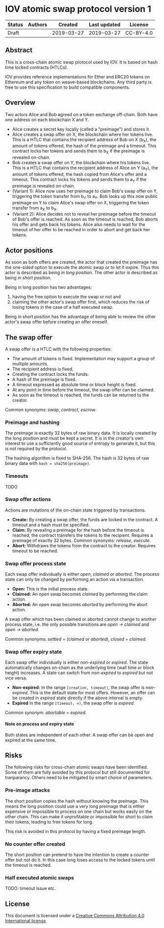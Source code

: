 # IOV atomic swap protocol version 1

| Status | Authors | Created    | Last updated | License   |
| ------ | ------- | ---------- | ------------ | --------- |
| Draft  |         | 2019-03-27 | 2019-03-27   | CC-BY-4.0 |

## Abstract

This is a cross-chain atomic swap protocol used by IOV. It is based on hash time
locked contracts (HTLCs).

IOV provides reference implementations for Ether and ERC20 tokens on Ethereum
and any token on weave-based blockchains. Any third party is free to use this
specification to build compatible components.

## Overview

Two actors Alice and Bob agreed on a token exchange off-chain. Both have one
address on each blockchain X and Y.

- Alice creates a secret key locally (called a "preimage") and stores it.
- Alice creates a swap offer on X, the blockchain where her tokens live. This is
  a HTLC that contains the recipient address of Bob on X (b<sub>X</sub>), the
  amount of tokens offered, the hash of the preimage and a timeout. This
  contract locks her tokens and sends them to b<sub>X</sub> if the preimage is
  revealed on-chain.
- Bob creates a swap offer on Y, the blockchain where his tokens live. This is a
  HTLC that contains the recipient address of Alice on Y (a<sub>Y</sub>), the
  amount of tokens offered, the hash copied from Alice's offer and a timeout.
  This contract locks his tokens and sends them to a<sub>Y</sub> if the preimage
  is revealed on-chain.
- (Variant 1): Alice now uses her preimage to claim Bob's swap offer on Y,
  triggering the token transfer from b<sub>Y</sub> to a<sub>Y</sub>. Bob looks
  up this now public preimage on Y to claim Alice's swap offer on X, triggering
  the token transfer from a<sub>X</sub> to b<sub>X</sub>.
- (Variant 2): Alice decides not to reveal her preimage before the timeout of
  Bob's offer is reached. As soon as the timeout is reached, Bob aborts his
  offer and gets back his tokens. Alice also needs to wait for the timeout of
  her offer to be reached in order to abort and get back her tokens.

## Actor positions

As soon as both offers are created, the actor that created the preimage has the
one-sided option to execute the atomic swap or to let it expire. Thus this actor
is described as being _in long position_. The other actor is described as being
_in short position_.

Being in long position has two advantages:

1. having the free option to execute the swap or not and
2. claiming the other actor's swap offer first, which reduces the risk of losing
   tokens in the case of a half executed swap.

Being in short position has the advantage of being able to review the other
actor's swap offer before creating an offer oneself.

## The swap offer

A swap offer is a HTLC with the following properties:

- The amount of tokens is fixed. Implementation may support a group of multiple
  amounts.
- The recipient address is fixed.
- Creating the contract locks the funds.
- A hash of the preimage is fixed.
- A timeout expressed as absolute time or block height is fixed.
- At any point in time before the timeout, the swap offer can be claimed.
- As soon as the timeout is reached, the funds can be returned to the creator.

Common synonyms: _swap_, _contract_, _escrow_.

### Preimage and hashing

The preimage is exactly 32 bytes of raw binary data. It is locally created by
the long position and must be kept a secret. It is in the creator's own interest
to use a sufficiently good source of entropy to generate it, but this is not
required by the protocol.

The hashing algorithm is fixed to SHA-256. The hash is 32 bytes of raw binary
data with `hash = sha256(preimage)`.

### Timeouts

TODO

### Swap offer actions

Actions are mutations of the on-chain state triggered by transactions.

- **Create:** By creating a swap offer, the funds are locked in the contract. A
  timeout and a hash must be specified.
- **Claim:** By revealing a preimage for the hash before the timeout is reached,
  the contract transfers the tokens to the recipient. Requires a preimage of
  exactly 32 bytes. Common synonyms: _release_, _execute_.
- **Abort:** Withdraws the tokens from the contract to the creator. Requires
  timeout to be reached.

### Swap offer process state

Each swap offer individually is either _open_, _claimed_ or _aborted_. The
process state can only be changed by performing an action via a transaction.

- **Open:** This is the initial process state.
- **Claimed:** An _open_ swap becomes _claimed_ by performing the claim action.
- **Aborted:** An _open_ swap becomes _aborted_ by performing the abort action.

A swap offer which has been claimed or aborted cannot change to another process
state, i.e. the only possible transitions are _open → claimed_ and _open →
aborted_.

Common synonyms: _settled = (claimed or aborted)_, _closed = claimed_.

### Swap offer expiry state

Each swap offer individually is either _non-expired_ or _expired_. The state
automatically changes on-chain as the underlying time (wall time or block
height) increases. A state can switch from _non-expired_ to _expired_ but not
vice versa.

- **Non-expired:** In the range `[creation, timeout)`, the swap offer is
  _non-expired_. This is the default state for most offers. However, an offer
  can be created in _expired_ state directly if the above interval is empty.
- **Expired** In the range `[timeout, ∞)`, the swap offer is _expired_.

Common synonym: _abortable = expired_.

#### Note on process and expiry state

Both states are independent of each other. A swap offer can be open and expired
at the same time.

## Risks

The following risks for cross-chain atomic swaps have been identified. Some of
them are fully avoided by this protocol but still documented for tranparancy.
Others need to be mitigated by smart choice of parameters.

### Pre-image attacks

The short position copies the hash without knowing the preimage. This means the
long position could use a very long preimage that is either expensive or
impossible to process on one chain but works easily on the other chain. This can
make it unprofitable or impossible for short to claim their tokens, leading to
free tokens for long.

This risk is avoided in this protocol by having a fixed preimage length.

### No counter offer created

The short position can pretend to have the intention to create a counter offer
but not do it. In this case long loses access to the locked tokens until the
timeout is reached.

### Half executed atomic swaps

TODO: timeout issue etc.

## License

This document is licensed under a
[Creative Commons Attribution 4.0 International license](https://creativecommons.org/licenses/by/4.0/).
